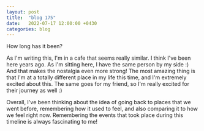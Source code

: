 ```yaml
---
layout: post
title:  "blog 175"
date:   2022-07-17 12:00:00 +0430
categories: blog
---
```


How long has it been?

As I'm writing this, I'm in a cafe that seems really similar. I think I've been here years ago. As I'm sitting here, I have the same person by my side :) And that makes the nostalgia even more strong! The most amazing thing is that I'm at a totally different place in my life this time, and I'm extremely excited about this. The same goes for my friend, so I'm really excited for their journey as well :)

Overall, I've been thinking about the idea of going back to places that we went before, remembering how it used to feel, and also comparing it to how we feel right now. Remembering the events that took place during this timeline is always fascinating to me!

